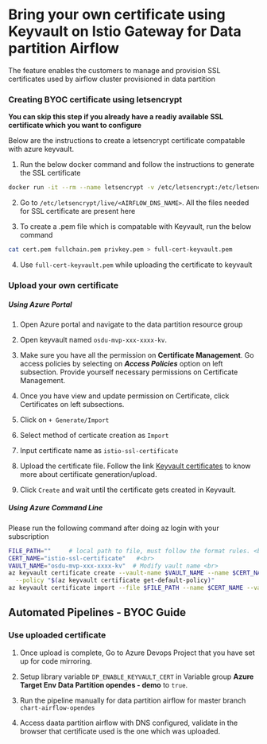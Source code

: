 # Bring your own certificate using Keyvault on Istio Gateway for Data partition Airflow

The feature enables the customers to manage and provision SSL certificates used by airflow cluster provisioned in data partition

### Creating BYOC certificate using letsencrypt

**You can skip this step if you already have a readiy available SSL certificate which you want to configure**

Below are the instructions to create a letsencrypt certificate compatable with azure keyvault.

1. Run the below docker command and follow the instructions to generate the SSL certificate
```bash
docker run -it --rm --name letsencrypt -v /etc/letsencrypt:/etc/letsencrypt -v /var/lib/letsencrypt:/var/lib/letsencrypt certbot/certbot:latest certonly -d "<AIRFLOW_DNS_NAME>" --manual --preferred-challenges dns --server https://acme-v02.api.letsencrypt.org/directory
```

2. Go to `/etc/letsencrypt/live/<AIRFLOW_DNS_NAME>`. All the files needed for SSL certificate are present here

3. To create a .pem file which is compatable with Keyvault, run the below command
```bash
cat cert.pem fullchain.pem privkey.pem > full-cert-keyvault.pem
```

4. Use `full-cert-keyvault.pem` while uploading the certificate to keyvault



### Upload your own certificate 

##### Using  Azure Portal
1. Open Azure portal and navigate to the data partition resource group

2. Open keyvault named `osdu-mvp-xxx-xxxx-kv`.

2. Make sure you have all the permission on **Certificate Management**. Go access policies by selecting on **_Access Policies_** option on left subsection.
   Provide yourself necessary permissions on Certificate Management.
   
3. Once you have view and update permission on Certificate, click Certificates on left subsections.

4. Click on `+ Generate/Import`

5. Select method of certicate creation as `Import`

6. Input certificate name as `istio-ssl-certificate`

7. Upload the certificate file. Follow  the link  [Keyvault certificates](https://docs.microsoft.com/en-us/azure/key-vault/certificates/certificate-scenarios) to know more about certificate generation/upload.

6. Click `Create` and wait until the certificate gets created in Keyvault.

##### Using Azure Command Line
Please run the following command after doing az login with your subscription

```bash
FILE_PATH=""     # local path to file, must follow the format rules. <br>
CERT_NAME="istio-ssl-certificate"   #<br>
VAULT_NAME="osdu-mvp-xxx-xxxx-kv"  # Modify vault name <br>
az keyvault certificate create --vault-name $VAULT_NAME --name $CERT_NAME \
  --policy "$(az keyvault certificate get-default-policy)"
az keyvault certificate import --file $FILE_PATH --name $CERT_NAME --vault-name $VAULT_NAME`
```


## Automated Pipelines - BYOC Guide
### Use uploaded certificate

1. Once upload is complete, Go to Azure Devops Project that you have set up for code mirroring.

2. Setup library variable `DP_ENABLE_KEYVAULT_CERT` in Variable group **Azure Target Env Data Partition opendes - demo**
   to `true`.
   
3. Run the pipeline manually for data partition airflow for master branch `chart-airflow-opendes`
   
5. Access daata partition airflow with DNS configured, validate in the browser that certificate used is the one which was uploaded.
